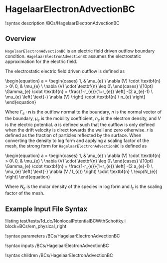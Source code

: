 # HagelaarElectronAdvectionBC

!syntax description /BCs/HagelaarElectronAdvectionBC

## Overview

`HagelaarElectronAdvectionBC` is an electric field driven outflow boundary condition.
`HagelaarElectronAdvectionBC` assumes the electrostatic approximation for the electric field.

The electrostatic electric field driven outflow is defined as

\begin{equation}
a =
\begin{cases}
1, & \mu_{e} \ \nabla (V) \cdot \textbf{n} > 0\\
0, & \mu_{e} \ \nabla (V) \cdot \textbf{n} \leq 0\\
\end{cases} \\[10pt]
\Gamma_{e} \cdot \textbf{n} = \frac{1-r_{e}}{1+r_{e}} \left[ -(2 a_{e}-1) \ \mu_{e}
\left(  \text{-} \nabla (V) \right)
 \cdot \textbf{n} \ n_{e} \right]
\end{equation}

Where $\Gamma_e \cdot \textbf{n}$ is the outflow normal to the boundary, $n$ is the normal vector of the boundary,
$\mu_{e}$ is the mobility coefficient, $n_{e}$ is the electron density, and $V$ is
the electric potential. $a$ is defined such that the outflow is only defined when the drift velocity is direct towards the wall and zero otherwise. $r$ is defined as the fraction of particles reflected by the surface. When converting the density to log form and applying a scaling
factor of the mesh, the strong form for `HagelaarElectronAdvectionBC` is defined as

\begin{equation}
a =
\begin{cases}
1, & \mu_{e} \ \nabla (V) \cdot \textbf{n} > 0\\
0, & \mu_{e} \ \nabla (V) \cdot \textbf{n} \leq 0\\
\end{cases} \\[10pt]
\Gamma_{e} \cdot \textbf{n} = \frac{1-r_{e}}{1+r_{e}} \left[ -(2 a_{e}-1) \ \mu_{e}
 \left( 
 \text{-} \nabla (V / l_{c})
\right)
  \cdot \textbf{n} \ \exp(N_{e}) \right]
\end{equation}

Where $N_{e}$ is the molar density of the species in log form and
$l_{c}$ is the scaling factor of the mesh.

## Example Input File Syntax


!listing test/tests/1d_dc/NonlocalPotentialBCWithSchottky.i block=BCs/em_physical_right

!syntax parameters /BCs/HagelaarElectronAdvectionBC

!syntax inputs /BCs/HagelaarElectronAdvectionBC

!syntax children /BCs/HagelaarElectronAdvectionBC
